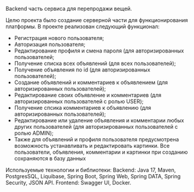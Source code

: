Backend часть сервиса для перепродажи вещей.

Целю проекта было создание серверной части для функционирования платформы. В проекте реализован следующий функционал:
- Регистрация нового пользователя;
- Авторизация пользователя;
- Редактирование профиля и смена пароля (для авторизированных пользователей;
- Получение списка всех объявлений (для всех пользователей);
- Получение объявления по id (для авторизированных пользователей);
- Создание объявлений и комментариев к объявлением (для авторизированных пользователей);
- Редактирование своих объявление и комментариев (для авторизированных пользователей с ролью USER);
- Получение спсика комментариев к объявлению (для авторизированных пользователей);
- Редактирование или удаление объявления и комментарии любых других пользователей (для авторизированных пользователей с ролью ADMIN);
- Также для объявлений и профиля пользователя предусмотрена возможность устанавливать и редактировать картинки.
Все пользователи, объявления, комментарии и картинки при созданию сохраняются в базу данных

Используемые технологии и библиотеки:
Backend: Java 17, Maven, PostgresSQL, Liquibase, Spring Boot, Spring Web, Spring DATA, Spring Security, JSON API.
Frontend: Swagger UI, Docker.
